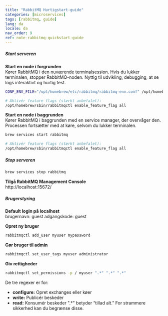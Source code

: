 ```yaml
---
title: "RabbitMQ Hurtigstart-guide"
categories: [microservices]
tags: [rabbitmq, guide]
lang: da
locale: da
nav_order: 9
ref: note-rabbitmq-quickstart-guide
---
```

##### Start serveren
**Start en node i forgrunden**  
Kører RabbitMQ i den nuværende terminalsession. Hvis du lukker terminalen, stopper RabbitMQ-noden. Nyttig til udvikling, debugging, at se logs interaktivt og hurtig test.  

```sh
CONF_ENV_FILE="/opt/homebrew/etc/rabbitmq/rabbitmq-env.conf" /opt/homebrew/opt/rabbitmq/sbin/rabbitmq-server

# Aktivér feature flags (stærkt anbefalet):
/opt/homebrew/sbin/rabbitmqctl enable_feature_flag all
```

**Start en node i baggrunden**  
Kører RabbitMQ i baggrunden med en service manager, der overvåger den. Processen fortsætter med at køre, selvom du lukker terminalen.
```sh
brew services start rabbitmq

# Aktivér feature flags (stærkt anbefalet):
/opt/homebrew/sbin/rabbitmqctl enable_feature_flag all
```

##### Stop serveren
```sh
brew services stop rabbitmq
```

**Tilgå RabbitMQ Management Console**  
http://localhost:15672/

##### Brugerstyring
**Default login på localhost**  
brugernavn: guest
adgangskode: guest

**Opret ny bruger**  
```sh
rabbitmqctl add_user myuser mypassword
```

**Gør bruger til admin**  
```sh
rabbitmqctl set_user_tags myuser administrator
```

**Giv rettigheder**  
```sh
rabbitmqctl set_permissions -p / myuser ".*" ".*" ".*"
```
De tre regexer er for:
- **configure:** Opret exchanges eller køer
- **write:** Publicér beskeder
- **read:** Konsumér beskeder
".*" betyder “tillad alt.” For strammere sikkerhed kan du begrænse disse.